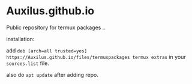# Auxilus.github.io

Public repository for termux packages ..

installation:
 
 add `deb [arch=all trusted=yes] https://Auxilus.github.io/files/termuxpackages termux extras` in your `sources.list` file.

also do `apt update` after adding repo.
